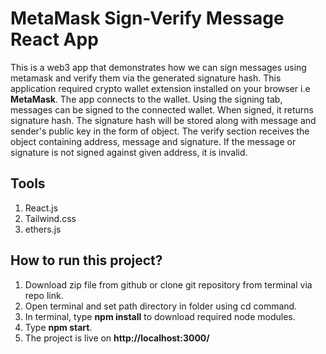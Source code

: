 # MetaMask Sign-Verify Message React App

This is a web3 app that demonstrates how we can sign messages using metamask and verify them via the generated signature hash. This application required crypto wallet extension installed on your browser i.e **MetaMask**. The app connects to the wallet. Using the signing tab, messages can be signed to the connected wallet. When signed, it returns signature hash. The signature hash will be stored along with message and sender's public key in the form of object. The verify section receives the object containing address, message and signature. If the message or signature is not signed against given address, it is invalid.

## Tools

1. React.js
2. Tailwind.css
3. ethers.js

## How to run this project?

1. Download zip file from github or clone git repository from terminal via repo link.
2. Open terminal and set path directory in folder using cd command.
3. In terminal, type **npm install** to download required node modules.
4. Type **npm start**.
5. The project is live on **http://localhost:3000/**

